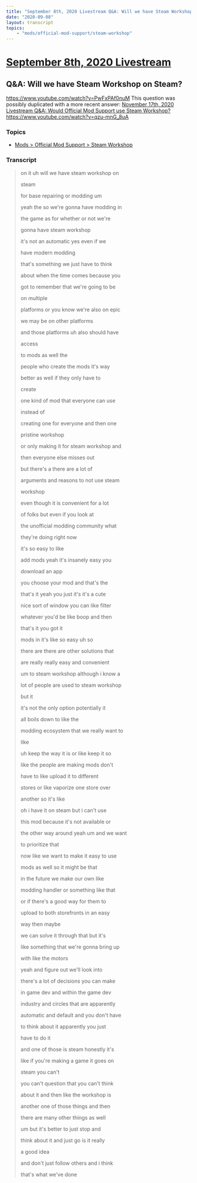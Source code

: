 ```yaml
---
title: "September 8th, 2020 Livestream Q&A: Will we have Steam Workshop on Steam?"
date: "2020-09-08"
layout: transcript
topics:
    - "mods/official-mod-support/steam-workshop"
---
```

# [September 8th, 2020 Livestream](../2020-09-08.md)
## Q&A: Will we have Steam Workshop on Steam?
https://www.youtube.com/watch?v=PwFxPAf0nuM
This question was possibly duplicated with a more recent answer: [November 17th, 2020 Livestream Q&A: Would Official Mod Support use Steam Workshop?](./yt-qzu-mnG_8uA.md) https://www.youtube.com/watch?v=qzu-mnG_8uA


### Topics
* [Mods > Official Mod Support > Steam Workshop](../topics/mods/official-mod-support/steam-workshop.md)

### Transcript

> on it uh will we have steam workshop on
>
> steam
>
> for base repairing or modding um
>
> yeah the so we're gonna have modding in
>
> the game as for whether or not we're
>
> gonna have steam workshop
>
> it's not an automatic yes even if we
>
> have modern modding
>
> that's something we just have to think
>
> about when the time comes because you
>
> got to remember that we're going to be
>
> on multiple
>
> platforms or you know we're also on epic
>
> we may be on other platforms
>
> and those platforms uh also should have
>
> access
>
> to mods as well the
>
> people who create the mods it's way
>
> better as well if they only have to
>
> create
>
> one kind of mod that everyone can use
>
> instead of
>
> creating one for everyone and then one
>
> pristine workshop
>
> or only making it for steam workshop and
>
> then everyone else misses out
>
> but there's a there are a lot of
>
> arguments and reasons to not use steam
>
> workshop
>
> even though it is convenient for a lot
>
> of folks but even if you look at
>
> the unofficial modding community what
>
> they're doing right now
>
> it's so easy to like
>
> add mods yeah it's insanely easy you
>
> download an app
>
> you choose your mod and that's the
>
> that's it yeah you just it's it's a cute
>
> nice sort of window you can like filter
>
> whatever you'd be like boop and then
>
> that's it you got it
>
> mods in it's like so easy uh so
>
> there are there are other solutions that
>
> are really really easy and convenient
>
> um to steam workshop although i know a
>
> lot of people are used to steam workshop
>
> but it
>
> it's not the only option potentially it
>
> all boils down to like the
>
> modding ecosystem that we really want to
>
> like
>
> uh keep the way it is or like keep it so
>
> like the people are making mods don't
>
> have to like upload it to different
>
> stores or like vaporize one store over
>
> another so it's like
>
> oh i have it on steam but i can't use
>
> this mod because it's not available or
>
> the other way around yeah um and we want
>
> to prioritize that
>
> now like we want to make it easy to use
>
> mods as well so it might be that
>
> in the future we make our own like
>
> modding handler or something like that
>
> or if there's a good way for them to
>
> upload to both storefronts in an easy
>
> way then maybe
>
> we can solve it through that but it's
>
> like something that we're gonna bring up
>
> with like the motors
>
> yeah and figure out we'll look into
>
> there's a lot of decisions you can make
>
> in game dev and within the game dev
>
> industry and circles that are apparently
>
> automatic and default and you don't have
>
> to think about it apparently you just
>
> have to do it
>
> and one of those is steam honestly it's
>
> like if you're making a game it goes on
>
> steam you can't
>
> you can't question that you can't think
>
> about it and then like the workshop is
>
> another one of those things and then
>
> there are many other things as well
>
> um but it's better to just stop and
>
> think about it and just go is it really
>
> a good idea
>
> and don't just follow others and i think
>
> that's what we've done
